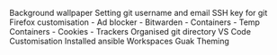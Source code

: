 Background wallpaper
Setting git username and email
SSH key for git
Firefox customisation
    - Ad blocker
    - Bitwarden
    - Containers
    - Temp Containers
    - Cookies
    - Trackers
Organised git directory
VS Code Customisation
Installed ansible
Workspaces
Guak Theming
